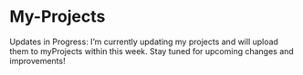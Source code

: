 # My-Projects

Updates in Progress: 
I’m currently updating my projects and will upload them to myProjects within this week. Stay tuned for upcoming changes and improvements!

